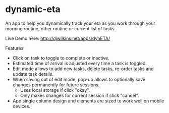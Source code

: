 # dynamic-eta
An app to help you dynamically track your eta as you work through your morning routine, other routine or current list of tasks.

Live Demo here: http://djwilkins.net/apps/dynETA/

Features:
* Click on task to toggle to complete or inactive.
* Estimated time of arrival is adjusted every time a task is toggled.
* Edit mode allows to add new tasks, delete tasks, re-order tasks and update task details.
* When saving out of edit mode, pop-up allows to optionally save changes permanently for future sessions.
  * Uses local storage if click "okay".
  * Only makes changes for current session if click "cancel".
* App single column design and elements are sized to work well on mobile devices.
